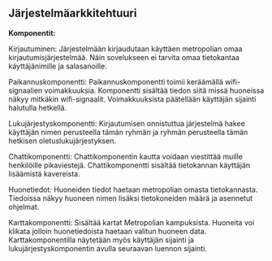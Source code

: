 ##  Järjestelmäarkkitehtuuri

**Komponentit:**

Kirjautuminen:
Järjestelmään kirjaudutaan käyttäen metropolian omaa kirjautumisjärjestelmää. Näin sovelukseen ei tarvita omaa tietokantaa käyttäjänimille ja salasanoille.


Paikannuskomponentti:
Paikannuskomponentti toimii keräämällä wifi-signaalien voimakkuuksia. Komponentti sisältää tiedon siitä missä huoneissa näkyy mitkäkin wifi-signaalit. Voimakkuuksista päätellään käyttäjän sijainti halutulla hetkellä.


Lukujärjestyskomponentti:
Kirjautumisen onnistuttua järjestelmä hakee käyttäjän nimen perusteella tämän ryhmän ja ryhmän perusteella tämän hetkisen oletuslukujärjestyksen.


Chattikomponentti:
Chattikomponentin kautta voidaan viestittää muille henkilöille pikaviestejä. Chattikomponentti sisältää tietokannan käyttäjän lisäämistä kavereista.


Huonetiedot:
Huoneiden tiedot haetaan metropolian omasta tietokannasta. Tiedoissa näkyy huoneen nimen lisäksi tietokoneiden määrä ja asennetut ohjelmat.


Karttakomponentti:
Sisältää kartat Metropolian kampuksista. Huoneita voi klikata jolloin huonetiedoista haetaan valitun huoneen data. Karttakomponentilla näytetään myös käyttäjän sijainti ja lukujärjestyskomponentin avulla seuraavan luennon sijainti.